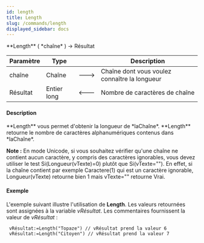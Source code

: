 ```yaml
---
id: length
title: Length
slug: /commands/length
displayed_sidebar: docs
---
```


<!--REF #_command_.Length.Syntax-->**Length** ( *chaîne* ) -> Résultat<!-- END REF-->
<!--REF #_command_.Length.Params-->
| Paramètre | Type |  | Description |
| --- | --- | --- | --- |
| chaîne | Chaîne | &#x1F852; | Chaîne dont vous voulez connaître la longueur |
| Résultat | Entier long | &#x1F850; | Nombre de caractères de chaîne |

<!-- END REF-->

#### Description 

<!--REF #_command_.Length.Summary-->**Length** vous permet d'obtenir la longueur de *laChaîne*.<!-- END REF--> **Length** retourne le nombre de caractères alphanumériques contenus dans *laChaîne*.

**Note :** En mode Unicode, si vous souhaitez vérifier qu'une chaîne ne contient aucun caractère, y compris des caractères ignorables, vous devez utiliser le test Si(Longueur(vTexte)=0) plutôt que Si(vTexte=""). En effet, si la chaîne contient par exemple Caractere(1) qui est un caractère ignorable, Longueur(vTexte) retourne bien 1 mais vTexte="" retourne Vrai.

#### Exemple 

L'exemple suivant illustre l'utilisation de **Length**. Les valeurs retournées sont assignées à la variable *vRésultat*. Les commentaires fournissent la valeur de *vRésultat* :

```4d
 vRésultat:=Length("Topaze") // vRésultat prend la valeur 6
 vRésultat:=Length("Citoyen") // vRésultat prend la valeur 7
```
